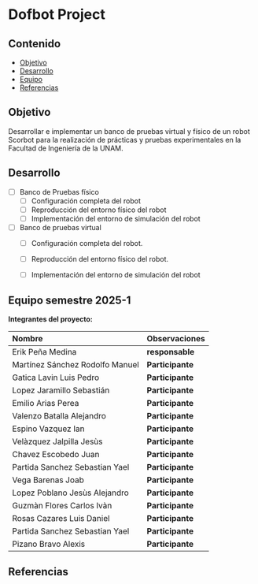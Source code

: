# Dofbot Project

## Contenido

- [Objetivo](#objetivo)
- [Desarrollo](#desarrollo)
- [Equipo](#equipo)
- [Referencias](#referencias)

## Objetivo

Desarrollar e implementar un banco de pruebas virtual y físico de un robot Scorbot para la realización de prácticas y pruebas experimentales en la Facultad de Ingeniería de la UNAM. 


## Desarrollo

- [ ] Banco de Pruebas físico
    - [ ]   Configuración completa del robot
    - [ ]   Reproducción del entorno físico del robot
    - [ ]   Implementación del entorno de simulación del robot
- [ ] Banco de pruebas virtual
    - [ ] Configuración completa del robot.
    - [ ] Reproducción del entorno físico del robot.
    - [ ] Implementación del entorno de simulación del robot
	

## Equipo semestre 2025-1

**Integrantes del proyecto:**

| Nombre | Observaciones |
| :----------| :----------- |
| Erik Peña Medina | **responsable** |
| Martínez Sánchez Rodolfo Manuel | **Participante** | 
| Gatica Lavin Luis Pedro | **Participante** | 
| Lopez Jaramillo Sebastián | **Participante** | 
| Emilio Arias Perea | **Participante** | 
| Valenzo Batalla Alejandro | **Participante** | 
| Espino Vazquez Ian | **Participante** | 
| Velàzquez Jalpilla Jesùs | **Participante** | 
| Chavez Escobedo Juan| **Participante** | 
| Partida Sanchez Sebastian Yael | **Participante** | 
| Vega Barenas Joab | **Participante** | 
| Lopez Poblano Jesùs Alejandro | **Participante** | 
| Guzmàn Flores Carlos Ivàn | **Participante** | 
| Rosas Cazares Luis Daniel       | **Participante** | 
| Partida Sanchez Sebastian Yael  | **Participante** | 
| Pizano Bravo Alexis  | **Participante** | 

## Referencias


